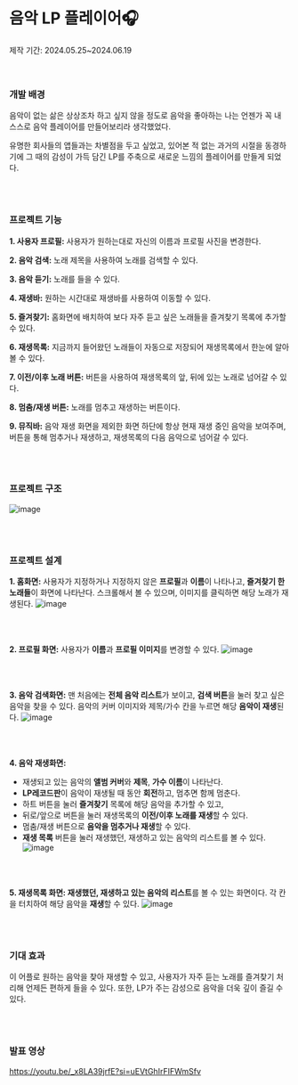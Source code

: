 # 음악 LP 플레이어🎧

제작 기간: 2024.05.25~2024.06.19
<br><br><br>

### 개발 배경

음악이 없는 삶은 상상조차 하고 싶지 않을 정도로 음악을 좋아하는 나는 언젠가 꼭 내 스스로 음악 플레이어를 만들어보리라 생각했었다.

유명한 회사들의 앱들과는 차별점을 두고 싶었고, 있어본 적 없는 과거의 시절을 동경하기에 그 때의 감성이 가득 담긴 LP를 주축으로 새로운 느낌의 플레이어를 만들게 되었다.

<br><br>

### 프로젝트 기능

**1. 사용자 프로필:** 사용자가 원하는대로 자신의 이름과 프로필 사진을 변경한다.

**2. 음악 검색:** 노래 제목을 사용하여 노래를 검색할 수 있다.

**3. 음악 듣기:** 노래를 들을 수 있다.

**4. 재생바:** 원하는 시간대로 재생바를 사용하여 이동할 수 있다.

**5. 즐겨찾기:** 홈화면에 배치하여 보다 자주 듣고 싶은 노래들을 즐겨찾기 목록에 추가할 수 있다.

**6. 재생목록:** 지금까지 들어왔던 노래들이 자동으로 저장되어 재생목록에서 한눈에 알아볼 수 있다.

**7. 이전/이후 노래 버튼:** 버튼을 사용하여 재생목록의 앞, 뒤에 있는 노래로 넘어갈 수 있다.

**8. 멈춤/재생 버튼:** 노래를 멈추고 재생하는 버튼이다.

**9. 뮤직바:** 음악 재생 화면을 제외한 화면 하단에 항상 현재 재생 중인 음악을 보여주며, 버튼을 통해 멈추거나 재생하고, 재생목록의 다음 음악으로 넘어갈 수 있다.

<br><br>

### 프로젝트 구조
![image](https://github.com/sunmay12/Android_minseo/assets/127862323/a08538d1-f914-4c9d-98fa-fb828208c2b3)

<br><br>

### 프로젝트 설계

**1. 홈화면:** 사용자가 지정하거나 지정하지 않은 **프로필**과 **이름**이 나타나고, **즐겨찾기 한 노래들**이 화면에 나타난다.
스크롤해서 볼 수 있으며, 이미지를 클릭하면 해당 노래가 재생된다.
![image](https://github.com/sunmay12/Android_minseo/assets/127862323/d76a05fd-36fb-4b05-b108-0f8819af8233)

<br><br>

**2. 프로필 화면:** 사용자가 **이름**과 **프로필 이미지**를 변경할 수 있다.
![image](https://github.com/sunmay12/Android_minseo/assets/127862323/9a189380-c780-424b-8d8a-4e8d3f0f55d6)

<br><br>

**3. 음악 검색화면:**   맨 처음에는 **전체 음악 리스트**가 보이고, **검색 버튼**을 눌러 찾고 싶은 음악을 찾을 수 있다.
음악의 커버 이미지와 제목/가수 칸을 누르면 해당 **음악이 재생**된다.
![image](https://github.com/sunmay12/Android_minseo/assets/127862323/7097abdd-6fd6-4aea-97c7-27cd7a938be1)

<br><br>

**4. 음악 재생화면:**
   - 재생되고 있는 음악의 **앨범 커버**와 **제목**, **가수 이름**이 나타난다.
   - **LP레코드판**이 음악이 재생될 때 동안 **회전**하고, 멈추면 함께 멈춘다.
   - 하트 버튼을 눌러 **즐겨찾기** 목록에 해당 음악을 추가할 수 있고,
   - 뒤로/앞으로 버튼을 눌러 재생목록의 **이전/이후 노래를 재생**할 수 있다.
   - 멈춤/재생 버튼으로 **음악을 멈추거나 재생**할 수 있다.
   - **재생 목록** 버튼을 눌러 재생했던, 재생하고 있는 음악의 리스트를 볼 수 있다.
![image](https://github.com/sunmay12/Android_minseo/assets/127862323/2c606037-ab95-464e-a6f8-c5e13060a43a)

<br><br>

**5. 재생목록 화면: 재생했던, 재생하고 있는 음악의 리스트**를 볼 수 있는 화면이다.
각 칸을 터치하여 해당 음악을 **재생**할 수 있다.
![image](https://github.com/sunmay12/Android_minseo/assets/127862323/8a19d786-2ce9-48f6-b1bb-1c3914a775d2)

<br><br>

### 기대 효과
이 어플로 원하는 음악을 찾아 재생할 수 있고, 사용자가 자주 듣는 노래를 즐겨찾기 처리해 언제든 편하게 들을 수 있다.
또한, LP가 주는 감성으로 음악을 더욱 깊이 즐길 수 있다.

<br><br>

### 발표 영상
https://youtu.be/_x8LA39jrfE?si=uEVtGhIrFIFWmSfv
<br><br><br>
<br>
